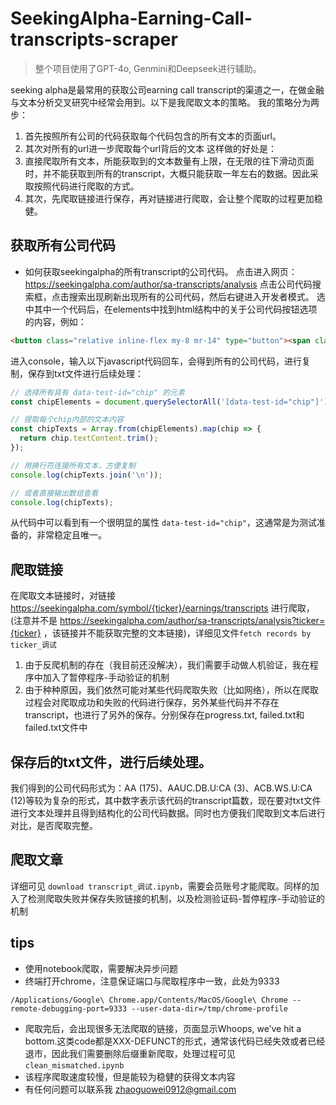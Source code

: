 # SeekingAlpha-Earning-Call-transcripts-scraper
> 整个项目使用了GPT-4o, Genmini和Deepseek进行辅助。

seeking alpha是最常用的获取公司earning call transcript的渠道之一，在做金融与文本分析交叉研究中经常会用到。以下是我爬取文本的策略。
我的策略分为两步：
1. 首先按照所有公司的代码获取每个代码包含的所有文本的页面url。
2. 其次对所有的url进一步爬取每个url背后的文本
这样做的好处是：
1. 直接爬取所有文本，所能获取到的文本数量有上限，在无限的往下滑动页面时，并不能获取到所有的transcript，大概只能获取一年左右的数据。因此采取按照代码进行爬取的方式。
2. 其次，先爬取链接进行保存，再对链接进行爬取，会让整个爬取的过程更加稳健。

## 获取所有公司代码
- 如何获取seekingalpha的所有transcript的公司代码。
点击进入网页：https://seekingalpha.com/author/sa-transcripts/analysis
点击公司代码搜索框，点击搜索出现刷新出现所有的公司代码，然后右键进入开发者模式。
选中其中一个代码后，在elements中找到html结构中的关于公司代码按钮选项的内容，例如：

```html
<button class="relative inline-flex my-8 mr-14" type="button"><span class="Ly4_J inline-flex items-center rounded-4 RXlLr py-10 px-18 items-center text-x-large-r KQfXX" data-test-id="chip"><span class="vIR0R opacity-100 transition-opacity duration-200">AGYS (70)</span></span></button>
```

进入console，输入以下javascript代码回车，会得到所有的公司代码，进行复制，保存到txt文件进行后续处理：

```javascript
// 选择所有具有 data-test-id="chip" 的元素
const chipElements = document.querySelectorAll('[data-test-id="chip"]');

// 提取每个chip内部的文本内容
const chipTexts = Array.from(chipElements).map(chip => {
  return chip.textContent.trim();
});

// 用换行符连接所有文本，方便复制
console.log(chipTexts.join('\n'));

// 或者直接输出数组查看
console.log(chipTexts);
```

从代码中可以看到有一个很明显的属性 `data-test-id="chip"`，这通常是为测试准备的，非常稳定且唯一。

## 爬取链接
在爬取文本链接时，对链接 https://seekingalpha.com/symbol/{ticker}/earnings/transcripts 进行爬取，(注意并不是 https://seekingalpha.com/author/sa-transcripts/analysis?ticker={ticker} ，该链接并不能获取完整的文本链接)，详细见文件`fetch records by ticker_调试`

1. 由于反爬机制的存在（我目前还没解决），我们需要手动做人机验证，我在程序中加入了暂停程序-手动验证的机制
2. 由于种种原因，我们依然可能对某些代码爬取失败（比如网络），所以在爬取过程会对爬取成功和失败的代码进行保存，另外某些代码并不存在transcript，也进行了另外的保存。分别保存在progress.txt, failed.txt和failed.txt文件中

## 保存后的txt文件，进行后续处理。
我们得到的公司代码形式为：AA (175)、AAUC.DB.U:CA (3)、ACB.WS.U:CA (12)等较为复杂的形式，其中数字表示该代码的transcript篇数，现在要对txt文件进行文本处理并且得到结构化的公司代码数据。同时也方便我们爬取到文本后进行对比，是否爬取完整。

## 爬取文章
详细可见 `download transcript_调试.ipynb`，需要会员账号才能爬取。同样的加入了检测爬取失败并保存失败链接的机制，以及检测验证码-暂停程序-手动验证的机制
## tips
- 使用notebook爬取，需要解决异步问题
- 终端打开chrome，注意保证端口与爬取程序中一致，此处为9333
```
/Applications/Google\ Chrome.app/Contents/MacOS/Google\ Chrome --remote-debugging-port=9333 --user-data-dir=/tmp/chrome-profile
```
- 爬取完后，会出现很多无法爬取的链接，页面显示Whoops, we’ve hit a bottom.这类code都是XXX-DEFUNCT的形式，通常该代码已经失效或者已经退市，因此我们需要删除后缀重新爬取，处理过程可见`clean_mismatched.ipynb`
- 该程序爬取速度较慢，但是能较为稳健的获得文本内容
- 有任何问题可以联系我 zhaoguowei0912@gmail.com
